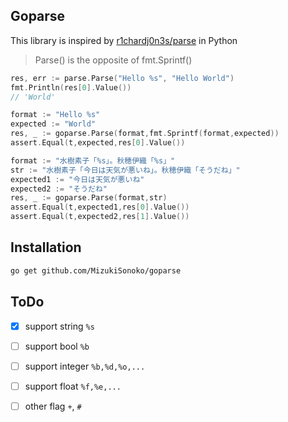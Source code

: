 
## Goparse
This library is inspired by [r1chardj0n3s/parse](https://github.com/r1chardj0n3s/parse) in Python

> Parse() is the opposite of fmt.Sprintf()

```go
res, err := parse.Parse("Hello %s", "Hello World")
fmt.Println(res[0].Value())
// 'World'
```

```go
format := "Hello %s"
expected := "World"
res, _ := goparse.Parse(format,fmt.Sprintf(format,expected))
assert.Equal(t,expected,res[0].Value())
```

```go
format := "水樹素子「%s」。秋穂伊織「%s」"
str := "水樹素子「今日は天気が悪いね」。秋穂伊織「そうだね」"
expected1 := "今日は天気が悪いね"
expected2 := "そうだね"
res, _ := goparse.Parse(format,str)
assert.Equal(t,expected1,res[0].Value())
assert.Equal(t,expected2,res[1].Value())
```

## Installation

```sh
go get github.com/MizukiSonoko/goparse
```

## ToDo

- [x] support string `%s`
- [ ] support bool `%b`
- [ ] support integer `%b,%d,%o,...`
- [ ] support float `%f,%e,...`
- [ ] other flag `+`, `#`

 